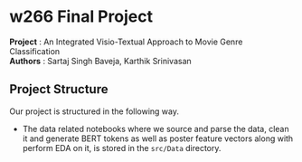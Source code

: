 # w266 Final Project

**Project** : An Integrated Visio-Textual Approach to Movie Genre Classification <br />
**Authors** : Sartaj Singh Baveja, Karthik Srinivasan

## Project Structure

Our project is structured in the following way. 

- The data related notebooks where we source and parse the data, clean it and generate BERT tokens as well as poster feature vectors along with perform EDA on it, is stored in the `src/Data` directory.
